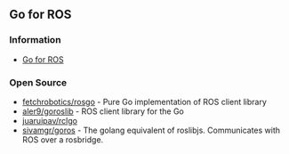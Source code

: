 ## Go for ROS



### Information
- [Go for ROS](https://ubuntu.com/blog/go-for-ros)




### Open Source
- [fetchrobotics/rosgo](https://github.com/fetchrobotics/rosgo) - Pure Go implementation of ROS client library
- [aler9/goroslib](https://github.com/aler9/goroslib) - ROS client library for the Go
- [juaruipav/rclgo](https://github.com/juaruipav/rclgo) 
- [sivamgr/goros](https://github.com/sivamgr/goros) - The golang equivalent of roslibjs. Communicates with ROS over a rosbridge.


